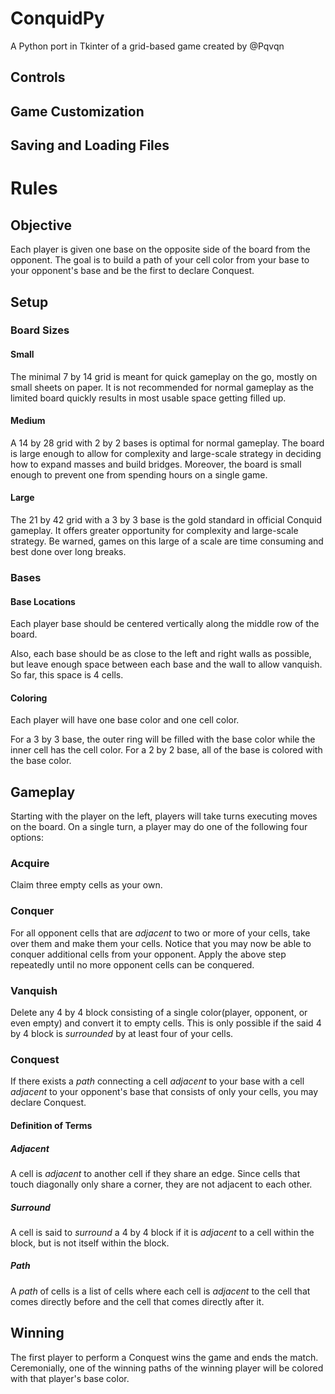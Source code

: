# ConquidPy
A Python port in Tkinter of a grid-based game created by @Pqvqn

## Controls
## Game Customization
## Saving and Loading Files

# Rules
## Objective
Each player is given one base on the opposite side of the board from the opponent.
The goal is to build a path of your cell color from your base to your opponent's base and be the first to declare Conquest.
## Setup
### Board Sizes
#### Small
The minimal 7 by 14 grid is meant for quick gameplay on the go, mostly on small sheets on paper.
It is not recommended for normal gameplay as the limited board quickly results in most usable space getting filled up.
#### Medium
A 14 by 28 grid with 2 by 2 bases is optimal for normal gameplay.
The board is large enough to allow for complexity and large-scale strategy in deciding how to expand masses and build bridges.
Moreover, the board is small enough to prevent one from spending hours on a single game.
#### Large
The 21 by 42 grid with a 3 by 3 base is the gold standard in official Conquid gameplay.
It offers greater opportunity for complexity and large-scale strategy.
Be warned, games on this large of a scale are time consuming and best done over long breaks.
### Bases
#### Base Locations
Each player base should be centered vertically along the middle row of the board. 

Also, each base should be as close to the left and right walls as possible,
but leave enough space between each base and the wall to allow vanquish. So far, this space is 4 cells.
#### Coloring
Each player will have one base color and one cell color.

For a 3 by 3 base, the outer ring will be filled with the base color while the inner cell has the cell color.
For a 2 by 2 base, all of the base is colored with the base color.
## Gameplay
Starting with the player on the left, players will take turns executing moves on the board.
On a single turn, a player may do one of the following four options:
### Acquire
Claim three empty cells as your own.
### Conquer
For all opponent cells that are *adjacent* to two or more of your cells, take over them and make them your cells.
Notice that you may now be able to conquer additional cells from your opponent.
Apply the above step repeatedly until no more opponent cells can be conquered.
### Vanquish
Delete any 4 by 4 block consisting of a single color(player, opponent, or even empty) and convert it to empty cells.
This is only possible if the said 4 by 4 block is *surrounded* by at least four of your cells.
### Conquest
If there exists a *path* connecting a cell *adjacent* to your base with a cell *adjacent* to your opponent's base
that consists of only your cells, you may declare Conquest.
#### Definition of Terms
##### Adjacent
A cell is *adjacent* to another cell if they share an edge. Since cells that touch diagonally only share a corner, they are not adjacent to each other.
##### Surround
A cell is said to *surround* a 4 by 4 block if it is *adjacent* to a cell within the block, but is not itself within the block.
##### Path
A *path* of cells is a list of cells where each cell is *adjacent* to the cell that comes directly before and the cell that comes directly after it.
## Winning
The first player to perform a Conquest wins the game and ends the match.
Ceremonially, one of the winning paths of the winning player will be colored with that player's base color.
